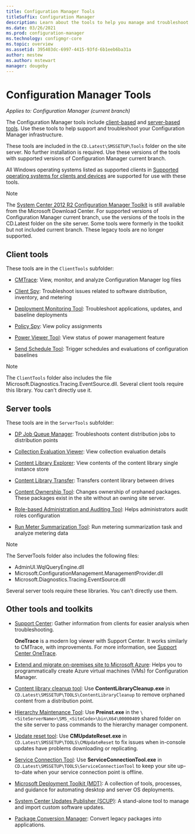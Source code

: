 ```yaml
---
title: Configuration Manager Tools
titleSuffix: Configuration Manager
description: Learn about the tools to help you manage and troubleshoot your Configuration Manager infrastructure.
ms.date: 03/26/2021
ms.prod: configuration-manager
ms.technology: configmgr-core
ms.topic: overview
ms.assetid: 395403dc-6997-4415-93fd-6b1eeb6ba31a
author: mestew
ms.author: mstewart
manager: dougeby
---
```


# Configuration Manager Tools

*Applies to: Configuration Manager (current branch)*

The Configuration Manager tools include [client-based](#client-tools) and [server-based tools](#server-tools). Use these tools to help support and troubleshoot your Configuration Manager infrastructure.

These tools are included in the `CD.Latest\SMSSETUP\Tools` folder on the site server. No further installation is required.<!--1357145--> Use these versions of the tools with supported versions of Configuration Manager current branch.

All Windows operating systems listed as supported clients in [Supported operating systems for clients and devices](../plan-design/configs/supported-operating-systems-for-clients-and-devices.md) are supported for use with these tools.

> [!NOTE]
> The [System Center 2012 R2 Configuration Manager Toolkit](https://www.microsoft.com/download/details.aspx?id=50012) is still available from the Microsoft Download Center. For supported versions of Configuration Manager current branch, use the versions of the tools in the CD.Latest folder on the site server. Some tools were formerly in the toolkit but not included current branch. These legacy tools are no longer supported.

## Client tools

These tools are in the `ClientTools` subfolder:

- [CMTrace](cmtrace.md): View, monitor, and analyze Configuration Manager log files

- [Client Spy](clispy.md): Troubleshoot issues related to software distribution, inventory, and metering

- [Deployment Monitoring Tool](deployment-monitoring-tool.md): Troubleshoot applications, updates, and baseline deployments

- [Policy Spy](policy-spy.md): View policy assignments

- [Power Viewer Tool](power-viewer-tool.md): View status of power management feature

- [Send Schedule Tool](send-schedule-tool.md): Trigger schedules and evaluations of configuration baselines

> [!NOTE]
> The `ClientTools` folder also includes the file Microsoft.Diagnostics.Tracing.EventSource.dll. Several client tools require this library. You can't directly use it.

## Server tools

These tools are in the `ServerTools` subfolder:

- [DP Job Queue Manager](dp-job-manager.md): Troubleshoots content distribution jobs to distribution points

- [Collection Evaluation Viewer](ceviewer.md): View collection evaluation details

- [Content Library Explorer](content-library-explorer.md): View contents of the content library single instance store

- [Content Library Transfer](content-library-transfer.md): Transfers content library between drives

- [Content Ownership Tool](content-ownership-tool.md): Changes ownership of orphaned packages. These packages exist in the site without an owning site server.

- [Role-based Administration and Auditing Tool](rbaviewer.md): Helps administrators audit roles configuration

- [Run Meter Summarization Tool](run-meter-summ.md): Run metering summarization task and analyze metering data

> [!NOTE]
> The ServerTools folder also includes the following files:
>
> - AdminUI.WqlQueryEngine.dll
> - Microsoft.ConfigurationManagement.ManagementProvider.dll
> - Microsoft.Diagnostics.Tracing.EventSource.dll
>
> Several server tools require these libraries. You can't directly use them.

## Other tools and toolkits

- [Support Center](support-center.md): Gather information from clients for easier analysis when troubleshooting.

    **OneTrace** is a modern log viewer with Support Center. It works similarly to CMTrace, with improvements. For more information, see [Support Center OneTrace](support-center-onetrace.md).

- [Extend and migrate on-premises site to Microsoft Azure](azure-migration-tool.md): Helps you to programmatically create Azure virtual machines (VMs) for Configuration Manager. <!--3556022-->

- [Content library cleanup tool](../plan-design/hierarchy/content-library-cleanup-tool.md): Use **ContentLibraryCleanup.exe** in `CD.Latest\SMSSETUP\TOOLS\ContentLibraryCleanup` to remove orphaned content from a distribution point.

- [Hierarchy Maintenance Tool](../servers/manage/hierarchy-maintenance-tool-preinst.exe.md): Use **Preinst.exe** in the `\<SiteServerName>\SMS_<SiteCode>\bin\X64\00000409` shared folder on the site server to pass commands to the hierarchy manager component.

- [Update reset tool](../servers/manage/update-reset-tool.md): Use **CMUpdateReset.exe** in `CD.Latest\SMSSETUP\TOOLS\CMUpdateReset` to fix issues when in-console updates have problems downloading or replicating.

- [Service Connection Tool](../servers/manage/hierarchy-maintenance-tool-preinst.exe.md): Use **ServiceConnectionTool.exe** in `CD.Latest\SMSSETUP\TOOLS\ServiceConnectionTool` to keep your site up-to-date when your service connection point is offline.

- [Microsoft Deployment Toolkit (MDT)](../../mdt/use-the-mdt.md): A collection of tools, processes, and guidance for automating desktop and server OS deployments.

- [System Center Updates Publisher (SCUP)](../../sum/tools/updates-publisher.md): A stand-alone tool to manage and import custom software updates.

- [Package Conversion Manager](../../apps/pcm/package-conversion-manager.md): Convert legacy packages into applications.
